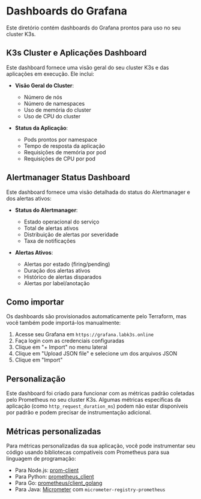 # Dashboards do Grafana

Este diretório contém dashboards do Grafana prontos para uso no seu cluster K3s.

## K3s Cluster e Aplicações Dashboard

Este dashboard fornece uma visão geral do seu cluster K3s e das aplicações em execução. Ele inclui:

- **Visão Geral do Cluster**:
  - Número de nós
  - Número de namespaces
  - Uso de memória do cluster
  - Uso de CPU do cluster

- **Status da Aplicação**:
  - Pods prontos por namespace
  - Tempo de resposta da aplicação
  - Requisições de memória por pod
  - Requisições de CPU por pod

## Alertmanager Status Dashboard

Este dashboard fornece uma visão detalhada do status do Alertmanager e dos alertas ativos:

- **Status do Alertmanager**:
  - Estado operacional do serviço
  - Total de alertas ativos
  - Distribuição de alertas por severidade
  - Taxa de notificações

- **Alertas Ativos**:
  - Alertas por estado (firing/pending)
  - Duração dos alertas ativos
  - Histórico de alertas disparados
  - Alertas por label/anotação

## Como importar

Os dashboards são provisionados automaticamente pelo Terraform, mas você também pode importá-los manualmente:

1. Acesse seu Grafana em `https://grafana.labk3s.online`
2. Faça login com as credenciais configuradas
3. Clique em "+ Import" no menu lateral
4. Clique em "Upload JSON file" e selecione um dos arquivos JSON
5. Clique em "Import"

## Personalização

Este dashboard foi criado para funcionar com as métricas padrão coletadas pelo Prometheus no seu cluster K3s. 
Algumas métricas específicas da aplicação (como `http_request_duration_ms`) podem não estar disponíveis por padrão
e podem precisar de instrumentação adicional.

## Métricas personalizadas

Para métricas personalizadas da sua aplicação, você pode instrumentar seu código usando bibliotecas compatíveis com 
Prometheus para sua linguagem de programação:

- Para Node.js: [prom-client](https://github.com/siimon/prom-client)
- Para Python: [prometheus_client](https://github.com/prometheus/client_python)
- Para Go: [prometheus/client_golang](https://github.com/prometheus/client_golang)
- Para Java: [Micrometer](https://micrometer.io/) com `micrometer-registry-prometheus`
